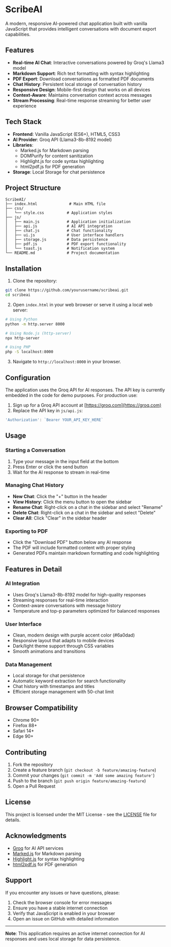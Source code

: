 
# ScribeAI

A modern, responsive AI-powered chat application built with vanilla JavaScript that provides intelligent conversations with document export capabilities.

## Features

- **Real-time AI Chat**: Interactive conversations powered by Groq's Llama3 model
- **Markdown Support**: Rich text formatting with syntax highlighting
- **PDF Export**: Download conversations as formatted PDF documents
- **Chat History**: Persistent local storage of conversation history
- **Responsive Design**: Mobile-first design that works on all devices
- **Context-Aware**: Maintains conversation context across messages
- **Stream Processing**: Real-time response streaming for better user experience

## Tech Stack

- **Frontend**: Vanilla JavaScript (ES6+), HTML5, CSS3
- **AI Provider**: Groq API (Llama3-8b-8192 model)
- **Libraries**:
  - Marked.js for Markdown parsing
  - DOMPurify for content sanitization
  - Highlight.js for code syntax highlighting
  - html2pdf.js for PDF generation
- **Storage**: Local Storage for chat persistence

## Project Structure

```
ScribeAI/
├── index.html              # Main HTML file
├── css/
│   └── style.css          # Application styles
├── js/
│   ├── main.js            # Application initialization
│   ├── api.js             # AI API integration
│   ├── chat.js            # Chat functionality
│   ├── ui.js              # User interface handlers
│   ├── storage.js         # Data persistence
│   ├── pdf.js             # PDF export functionality
│   └── toast.js           # Notification system
└── README.md              # Project documentation
```

## Installation

1. Clone the repository:
```bash
git clone https://github.com/yourusername/scribeai.git
cd scribeai
```

2. Open `index.html` in your web browser or serve it using a local web server:
```bash
# Using Python
python -m http.server 8000

# Using Node.js (http-server)
npx http-server

# Using PHP
php -S localhost:8000
```

3. Navigate to `http://localhost:8000` in your browser.

## Configuration

The application uses the Groq API for AI responses. The API key is currently embedded in the code for demo purposes. For production use:

1. Sign up for a Groq API account at [https://groq.com](https://groq.com)
2. Replace the API key in `js/api.js`:
```javascript
'Authorization': `Bearer YOUR_API_KEY_HERE`
```

## Usage

### Starting a Conversation
1. Type your message in the input field at the bottom
2. Press Enter or click the send button
3. Wait for the AI response to stream in real-time

### Managing Chat History
- **New Chat**: Click the "+" button in the header
- **View History**: Click the menu button to open the sidebar
- **Rename Chat**: Right-click on a chat in the sidebar and select "Rename"
- **Delete Chat**: Right-click on a chat in the sidebar and select "Delete"
- **Clear All**: Click "Clear" in the sidebar header

### Exporting to PDF
- Click the "Download PDF" button below any AI response
- The PDF will include formatted content with proper styling
- Generated PDFs maintain markdown formatting and code highlighting

## Features in Detail

### AI Integration
- Uses Groq's Llama3-8b-8192 model for high-quality responses
- Streaming responses for real-time interaction
- Context-aware conversations with message history
- Temperature and top-p parameters optimized for balanced responses

### User Interface
- Clean, modern design with purple accent color (#6a0dad)
- Responsive layout that adapts to mobile devices
- Dark/light theme support through CSS variables
- Smooth animations and transitions

### Data Management
- Local storage for chat persistence
- Automatic keyword extraction for search functionality
- Chat history with timestamps and titles
- Efficient storage management with 50-chat limit

## Browser Compatibility

- Chrome 90+
- Firefox 88+
- Safari 14+
- Edge 90+

## Contributing

1. Fork the repository
2. Create a feature branch (`git checkout -b feature/amazing-feature`)
3. Commit your changes (`git commit -m 'Add some amazing feature'`)
4. Push to the branch (`git push origin feature/amazing-feature`)
5. Open a Pull Request

## License

This project is licensed under the MIT License - see the [LICENSE](LICENSE) file for details.

## Acknowledgments

- [Groq](https://groq.com) for AI API services
- [Marked.js](https://marked.js.org/) for Markdown parsing
- [Highlight.js](https://highlightjs.org/) for syntax highlighting
- [html2pdf.js](https://ekoopmans.github.io/html2pdf.js/) for PDF generation

## Support

If you encounter any issues or have questions, please:
1. Check the browser console for error messages
2. Ensure you have a stable internet connection
3. Verify that JavaScript is enabled in your browser
4. Open an issue on GitHub with detailed information

---

**Note**: This application requires an active internet connection for AI responses and uses local storage for data persistence.
